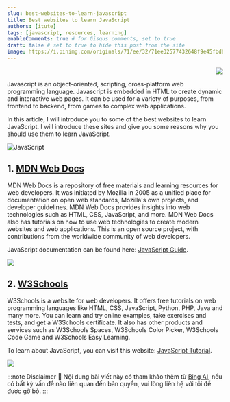 ```yaml
---
slug: best-websites-to-learn-javascript
title: Best websites to learn JavaScript
authors: [itute]
tags: [javascript, resources, learning]
enableComments: true # for Gisqus comments, set to true
draft: false # set to true to hide this post from the site
image: https://i.pinimg.com/originals/71/ee/32/71ee32577432648f9e45fbd63b2cf261.jpg
---
```


<p align="right">
    <img src="https://api.visitorbadge.io/api/visitors?path=https%3A%2F%2Fitute.github.io%2Fblog%2Fbest-websites-to-learn-javascript&label=⚪Views&labelColor=%2337d67a&countColor=%23555555&style=flat&labelStyle=upper" loading='lazy' decoding='async'/>
</p>

Javascript is an object-oriented, scripting, cross-platform web programming language. Javascript is embedded in HTML to create dynamic and interactive web pages. It can be used for a variety of purposes, from frontend to backend, from games to complex web applications.

In this article, I will introduce you to some of the best websites to learn JavaScript. I will introduce these sites and give you some reasons why you should use them to learn JavaScript.

<!-- truncate -->

![JavaScript](https://i.pinimg.com/originals/71/ee/32/71ee32577432648f9e45fbd63b2cf261.jpg)

## 1. [MDN Web Docs](https://developer.mozilla.org/en-US/docs/Web/JavaScript)

MDN Web Docs is a repository of free materials and learning resources for web developers. It was initiated by Mozilla in 2005 as a unified place for documentation on open web standards, Mozilla's own projects, and developer guidelines. MDN Web Docs provides insights into web technologies such as HTML, CSS, JavaScript, and more. MDN Web Docs also has tutorials on how to use web technologies to create modern websites and web applications. This is an open source project, with contributions from the worldwide community of web developers.


JavaScript documentation can be found here: [JavaScript Guide](https://developer.mozilla.org/en-US/docs/Web/JavaScript/Guide).

<img src="https://v1.screenshot.11ty.dev/https%3A%2F%2Fdeveloper.mozilla.org%2Fen-US%2Fdocs%2FWeb%2FJavaScript/opengraph/" loading='lazy' decoding='async'/>

## 2. [W3Schools](https://www.w3schools.com/js/default.asp)

W3Schools is a website for web developers. It offers free tutorials on web programming languages ​​like HTML, CSS, JavaScript, Python, PHP, Java and many more. You can learn and try online examples, take exercises and tests, and get a W3Schools certificate. It also has other products and services such as W3Schools Spaces, W3Schools Color Picker, W3Schools Code Game and W3Schools Easy Learning.

To learn about JavaScript, you can visit this website: [JavaScript Tutorial](https://www.w3schools.com/js/default.asp).

<img src="https://v1.screenshot.11ty.dev/https%3A%2F%2Fwww.w3schools.com%2Fjs%2Fdefault.asp/opengraph/" loading='lazy' decoding='async'/>


:::note Disclaimer 🔵
Nội dung bài viết này có tham khảo thêm từ [Bing AI](https://bing.com/chat), nếu có bất kỳ vấn đề nào liên quan đến bản quyền, vui lòng liên hệ với tôi để được gỡ bỏ.
:::